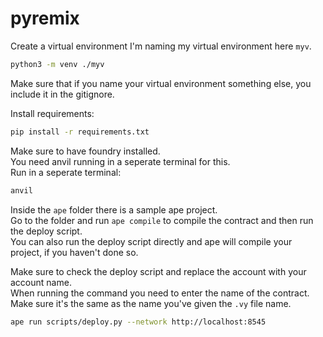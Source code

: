 # pyremix

Create a virtual environment
I'm naming my virtual environment here `myv`.
```bash
python3 -m venv ./myv
```
Make sure that if you name your virtual environment something else, you include it in the gitignore.

Install requirements:
```bash
pip install -r requirements.txt
```
Make sure to have foundry installed.  
You need anvil running in a seperate terminal for this.  
Run in a seperate terminal:
```bash
anvil
```

Inside the `ape` folder there is a sample ape project.  
Go to the folder and run `ape compile` to compile the contract and then run the deploy script.  
You can also run the deploy script directly and ape will compile your project, if you haven't done so.

Make sure to check the deploy script and replace the account with your account name.  
When running the command you need to enter the name of the contract. Make sure it's the same as the name you've given the `.vy` file name.  
```bash
ape run scripts/deploy.py --network http://localhost:8545
```
